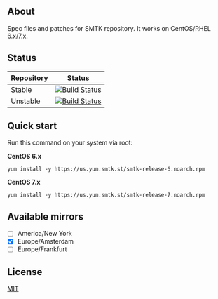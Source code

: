 ## About

Spec files and patches for SMTK repository. It works on CentOS/RHEL 6.x/7.x.

## Status

| Repository | Status |
|------------|--------|
| Stable | [![Build Status](https://travis-ci.org/simtechdev/smtk-repo.svg?branch=master)](https://travis-ci.org/simtechdev/smtk-repo) |
| Unstable | [![Build Status](https://travis-ci.org/simtechdev/smtk-repo.svg?branch=develop)](https://travis-ci.org/simtechdev/smtk-repo) |

## Quick start

Run this command on your system via root:

**CentOS 6.x**

```
yum install -y https://us.yum.smtk.st/smtk-release-6.noarch.rpm
```

**CentOS 7.x**

```
yum install -y https://us.yum.smtk.st/smtk-release-7.noarch.rpm
```

## Available mirrors

- [ ] America/New York
- [x] Europe/Amsterdam
- [ ] Europe/Frankfurt

## License

[MIT](https://github.com/simtechdev/smtk-repo/blob/master/LICENSE)

